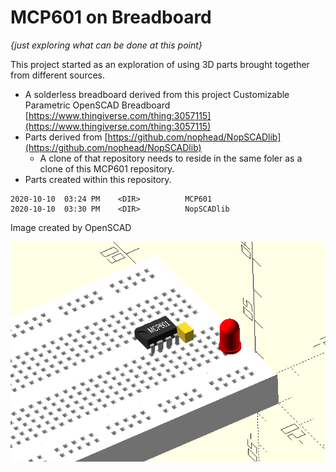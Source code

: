 # MCP601 on Breadboard

  *{just exploring what can be done at this point}*

This project started as an exploration of using 3D parts brought together from different sources. 

* A solderless breadboard derived from this project 
   Customizable Parametric OpenSCAD Breadboard [https://www.thingiverse.com/thing:3057115](https://www.thingiverse.com/thing:3057115)
* Parts derived from [https://github.com/nophead/NopSCADlib](https://github.com/nophead/NopSCADlib)
    * A clone of that repository needs to reside in the same foler as a clone of this MCP601 repository.
* Parts created within this repository.	


~~~~
2020-10-10  03:24 PM    <DIR>          MCP601
2020-10-10  03:30 PM    <DIR>          NopSCADlib
~~~~


Image created by OpenSCAD

![](images/mcp601-breadboard.png)
